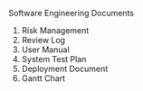 Software Engineering Documents

1. Risk Management
2. Review Log
3. User Manual
4. System Test Plan
5. Deployment Document
6. Gantt Chart
